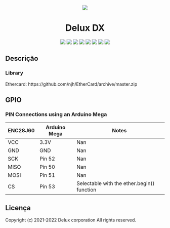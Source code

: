 <p align="center">
    <img src="https://user-images.githubusercontent.com/66965698/158509297-37028fee-e3b8-4e9e-831a-385115857958.png" />
</p>

<h1 align="center">Delux DX</h1>

<p align="center">
<img src="https://img.shields.io/badge/C%2B%2B-00599C?style=for-the-badge&logo=c%2B%2B&logoColor=white"></img>
<img src="https://img.shields.io/badge/Python-14354C?style=for-the-badge&logo=python&logoColor=white"></img>
<img src="https://img.shields.io/badge/HTML5-E34F26?style=for-the-badge&logo=html5&logoColor=white"></img>
<img src="https://img.shields.io/badge/CSS3-1572B6?style=for-the-badge&logo=css3&logoColor=white"></img>
<img src="https://img.shields.io/badge/JavaScript-F7DF1E?style=for-the-badge&logo=javascript&logoColor=black"></img>
<img src="https://img.shields.io/badge/MySQL-00000F?style=for-the-badge&logo=mysql&logoColor=white"></img>
<img src="https://img.shields.io/badge/Git-E34F26?style=for-the-badge&logo=git&logoColor=white"></img>
<img src="https://img.shields.io/badge/GitHub-100000?style=for-the-badge&logo=github&logoColor=white"></img>
  
</p>

<h2>Descrição</h2>
<h3>Library</h3>
<p>Ethercard: https://github.com/njh/EtherCard/archive/master.zip</p>

<h2>GPIO</h2>

<h3>PIN Connections using an Arduino Mega</h3>

| ENC28J60 | Arduino Mega | Notes |
|---|---|---|
| VCC | 3.3V | Nan |
| GND | GND | Nan |
| SCK | Pin 52 | Nan |	
| MISO | Pin 50 | Nan |	
| MOSI | Pin 51 | Nan |
| CS | Pin 53 | Selectable with the ether.begin() function |

<h2>Licença</h2>
<p>Copyright (c) 2021-2022 Delux corporation All rights reserved.</p>
